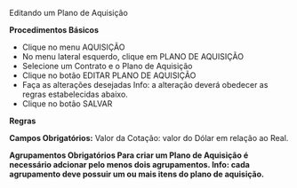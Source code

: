 Editando um Plano de Aquisição

<b>Procedimentos Básicos</b>

* Clique no menu AQUISIÇÃO
* No menu lateral esquerdo, clique em PLANO DE AQUISIÇÃO
* Selecione um Contrato e o Plano de Aquisição
* Clique no botão EDITAR PLANO DE AQUISIÇÃO
* Faça as alterações desejadas
  Info: a alteração deverá obedecer as regras estabelecidas abaixo.
* Clique no botão SALVAR 

<b>Regras</b>

<b>Campos Obrigatórios:</b>
 Valor da Cotação: valor do Dólar em relação ao Real.
 
<b>Agrupamentos Obrigatórios<b>
 Para criar um Plano de Aquisição é necessário adcionar pelo menos dois agrupamentos.
   Info: cada agrupamento deve possuir um ou mais itens do plano de aquisição.

